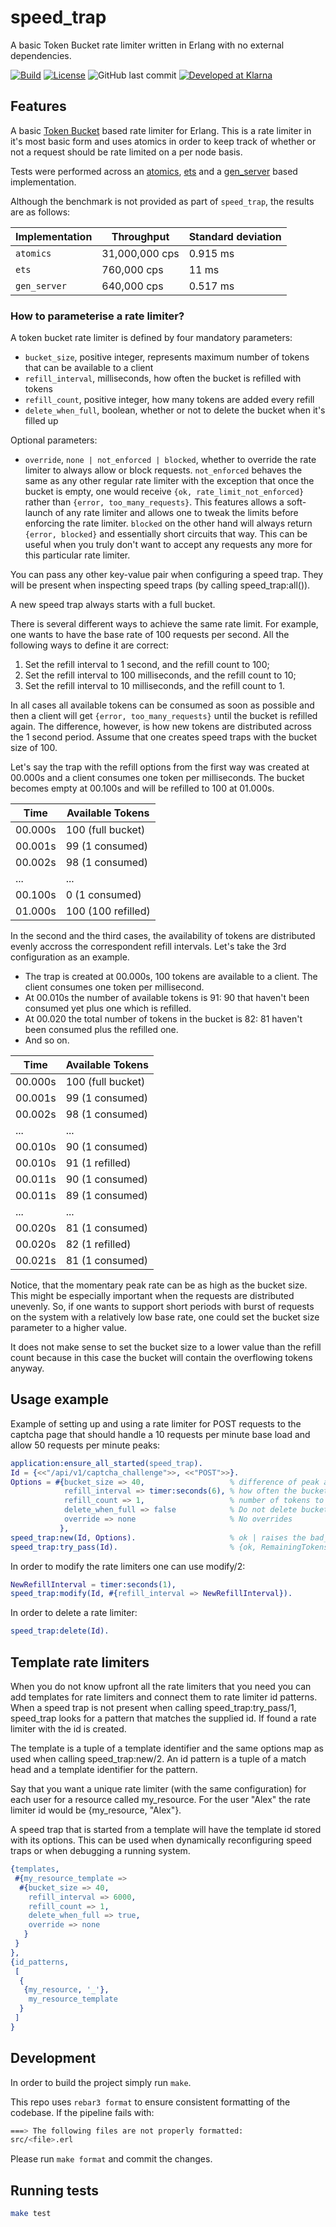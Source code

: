 # speed_trap
A basic Token Bucket rate limiter written in Erlang with no external dependencies.

[![Build](https://github.com/klarna/speed_trap/actions/workflows/build.yml/badge.svg)](https://github.com/klarna/speed_trap/actions/workflows/build.yml)
[![License](https://camo.githubusercontent.com/7b7d3d8a196e3828ccb78dfedc3c626aab728508cbd8e1cfbe27ef9c8216229e/68747470733a2f2f696d672e736869656c64732e696f2f62616467652f6c6963656e73652d417061636865253230322d626c75653f7374796c653d666c61742d737175617265)](http://www.apache.org/licenses/LICENSE-2.0)
![GitHub last commit](https://img.shields.io/github/last-commit/klarna/speed_trap?style=flat-square)
[![Developed at Klarna](https://camo.githubusercontent.com/3b04c776d2140980743e386cf674fa4d3ad9dad97a2d514833f47eb77a5bb37e/68747470733a2f2f736869656c64732e696f2f62616467652f446576656c6f70656425323061742532304b6c61726e612d626c61636b3f6c6f676f3d6b6c61726e61)](https://github.com/klarna)

## Features
A basic [Token Bucket](https://en.wikipedia.org/wiki/Token_bucket) based rate limiter for Erlang.
This is a rate limiter in it's most basic form and uses atomics in order to keep track of
whether or not a request should be rate limited on a per node basis.

Tests were performed across an [atomics](https://www.erlang.org/doc/man/atomics.html),
[ets](https://www.erlang.org/doc/man/ets.html) and a [gen_server](https://www.erlang.org/doc/man/gen_server.html)
based implementation.

Although the benchmark is not provided as part of `speed_trap`, the results are as follows:

| Implementation | Throughput     | Standard deviation   |
|----------------|----------------|----------------------|
| `atomics`      | 31,000,000 cps |             0.915 ms |
| `ets`          |    760,000 cps |                11 ms |
| `gen_server`   |    640,000 cps |             0.517 ms |

### How to parameterise a rate limiter?
A token bucket rate limiter is defined by four mandatory parameters:

* `bucket_size`, positive integer, represents maximum number of tokens that can be available
  to a client
* `refill_interval`, milliseconds, how often the bucket is refilled with tokens
* `refill_count`, positive integer, how many tokens are added every refill
* `delete_when_full`, boolean, whether or not to delete the bucket when it's filled up

Optional parameters:
* `override`, `none | not_enforced | blocked`, whether to override the rate limiter to always allow or block requests. `not_enforced` behaves the same as any other regular rate limiter with the exception that once the bucket is empty, one would receive `{ok, rate_limit_not_enforced}` rather than `{error, too_many_requests}`. This features allows a soft-launch of any rate limiter and allows one to tweak the limits before enforcing the rate limiter. `blocked` on the other hand will always return `{error, blocked}` and essentially short circuits that way. This can be useful when you truly don't want to accept any requests any more for this particular rate limiter.

You can pass any other key-value pair when configuring a speed trap. They will be present when inspecting speed traps
(by calling speed_trap:all()).

A new speed trap always starts with a full bucket.

There is several different ways to achieve the same rate limit. For example, one wants to have
the base rate of 100 requests per second. All the following ways to define it are correct:
1. Set the refill interval to 1 second, and the refill count to 100;
2. Set the refill interval to 100 milliseconds, and the refill count to 10;
3. Set the refill interval to 10 milliseconds, and the refill count to 1.

In all cases all available tokens can be consumed as soon as possible and then a client will get
`{error, too_many_requests}` until the bucket is refilled again. The difference, however, is how
new tokens are distributed across the 1 second period. Assume that one creates speed traps with
the bucket size of 100.

Let's say the trap with the refill options from the first way was created at 00.000s and a client
consumes one token per milliseconds. The bucket becomes empty at 00.100s and will be refilled to
100 at 01.000s.

|  Time   |  Available Tokens  |
|---------|--------------------|
| 00.000s | 100 (full bucket)  |
| 00.001s | 99 (1 consumed)    |
| 00.002s | 98 (1 consumed)    |
| ...     | ...                |
| 00.100s | 0  (1 consumed)    |
| 01.000s | 100 (100 refilled) |

In the second and the third cases, the availability of tokens are distributed evenly accross the
correspondent refill intervals. Let's take the 3rd configuration as an example.

* The trap is created at 00.000s, 100 tokens are available to a client. The client consumes one
  token per millisecond.
* At 00.010s the number of available tokens is 91: 90 that haven't been consumed yet plus one
  which is refilled.
* At 00.020 the total number of tokens in the bucket is 82: 81 haven't been consumed plus
  the refilled one.
* And so on.

|  Time   | Available Tokens  |
|---------|-------------------|
| 00.000s | 100 (full bucket) |
| 00.001s | 99 (1 consumed)   |
| 00.002s | 98 (1 consumed)   |
| ...     | ...               |
| 00.010s | 90 (1 consumed)   |
| 00.010s | 91 (1 refilled)   |
| 00.011s | 90 (1 consumed)   |
| 00.011s | 89 (1 consumed)   |
| ...     | ...               |
| 00.020s | 81 (1 consumed)   |
| 00.020s | 82 (1 refilled)   |
| 00.021s | 81 (1 consumed)   |

Notice, that the momentary peak rate can be as high as the bucket size. This might be especially
important when the requests are distributed unevenly. So, if one wants to support short periods
with burst of requests on the system with a relatively low base rate, one could set the bucket
size parameter to a higher value.

It does not make sense to set the bucket size to a lower value than the refill count because
in this case the bucket will contain the overflowing tokens anyway.

## Usage example
Example of setting up and using a rate limiter for POST requests to the captcha page
that should handle a 10 requests per minute base load and allow 50 requests per minute
peaks:

```erlang
application:ensure_all_started(speed_trap).
Id = {<<"/api/v1/captcha_challenge">>, <<"POST">>}.
Options = #{bucket_size => 40,                   % difference of peak and base rates
            refill_interval => timer:seconds(6), % how often the bucket is refilled
            refill_count => 1,                   % number of tokens to refill
            delete_when_full => false            % Do not delete bucket when full
            override => none                     % No overrides
           },
speed_trap:new(Id, Options).                     % ok | raises the bad_options error
speed_trap:try_pass(Id).                         % {ok, RemainingTokens | rate_limit_not_enforced} | {error, too_many_requests}
```

In order to modify the rate limiters one can use modify/2:
```erlang
NewRefillInterval = timer:seconds(1),
speed_trap:modify(Id, #{refill_interval => NewRefillInterval}).
```

In order to delete a rate limiter:
```erlang
speed_trap:delete(Id).
```

## Template rate limiters
When you do not know upfront all the rate limiters that you need you can add templates for rate limiters and connect them to rate limiter id patterns.
When a speed trap is not present when calling speed_trap:try_pass/1, speed_trap looks for a pattern
that matches the supplied id.
If found a rate limiter with the id is created.

The template is a tuple of a template identifier and the same options map as used when calling speed_trap:new/2.
An id pattern is a tuple of a match head and a template identifier for the pattern.

Say that you want a unique rate limiter (with the same configuration) for each user for a resource called my_resource.
For the user "Alex" the rate limiter id would be {my_resource, "Alex"}.

A speed trap that is started from a template will have the template id stored with its options.
This can be used when dynamically reconfiguring speed traps or when debugging a running system.

```erlang
{templates,
 #{my_resource_template =>
  #{bucket_size => 40,
    refill_interval => 6000,
    refill_count => 1,
    delete_when_full => true,
    override => none
   }
 }
},
{id_patterns,
 [
  {
   {my_resource, '_'},
    my_resource_template
  }
 ]
}
```

## Development
In order to build the project simply run `make`.

This repo uses `rebar3 format` to ensure consistent formatting of the codebase.
If the pipeline fails with:
```sh
===> The following files are not properly formatted:
src/<file>.erl
```
Please run `make format` and commit the changes.

## Running tests
```bash
make test
```
